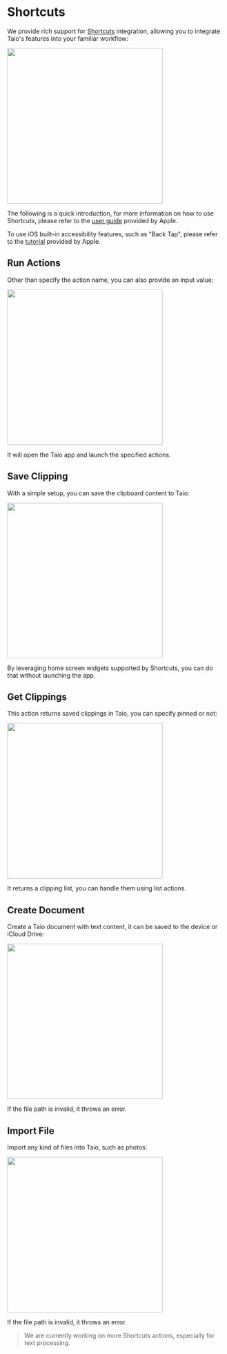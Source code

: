 # Shortcuts

We provide rich support for [Shortcuts](https://apps.apple.com/us/app/id915249334) integration, allowing you to integrate Taio's features into your familiar workflow:

<img src="../integration/assets/IMG_1.png" width="360" />

The following is a quick introduction, for more information on how to use Shortcuts, please refer to the [user guide](https://support.apple.com/en-sg/guide/shortcuts/welcome/ios) provided by Apple.

To use iOS built-in accessibility features, such as "Back Tap", please refer to the [tutorial](https://support.apple.com/en-us/HT211781) provided by Apple.

## Run Actions

Other than specify the action name, you can also provide an input value:

<img src="../integration/assets/IMG_2.png" width="360" />

It will open the Taio app and launch the specified actions.

## Save Clipping

With a simple setup, you can save the clipboard content to Taio:

<img src="../integration/assets/IMG_3.png" width="360" />

By leveraging home screen widgets supported by Shortcuts, you can do that without launching the app.

## Get Clippings

This action returns saved clippings in Taio, you can specify pinned or not:

<img src="../integration/assets/IMG_4.png" width="360" />

It returns a clipping list, you can handle them using list actions.

## Create Document

Create a Taio document with text content, it can be saved to the device or iCloud Drive:

<img src="../integration/assets/IMG_5.png" width="360" />

If the file path is invalid, it throws an error.

## Import File

Import any kind of files into Taio, such as photos:

<img src="../integration/assets/IMG_6.png" width="360" />

If the file path is invalid, it throws an error.

> We are currently working on more Shortcuts actions, especially for text processing.